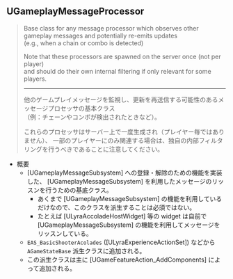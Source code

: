 ## UGameplayMessageProcessor

> Base class for any message processor which observes other gameplay messages and potentially re-emits updates  
> (e.g., when a chain or combo is detected)  
>  
> Note that these processors are spawned on the server once (not per player)  
> and should do their own internal filtering if only relevant for some players.  
> 
> ----
> 他のゲームプレイメッセージを監視し、更新を再送信する可能性のあるメッセージプロセッサの基本クラス  
> （例：チェーンやコンボが検出されたときなど）。 
>  
> これらのプロセッサはサーバー上で一度生成され（プレイヤー毎ではありません）、
> 一部のプレイヤーにのみ関連する場合は、独自の内部フィルタリングを行うべきであることに注意してください。 

* 概要
	* [UGameplayMessageSubsystem] への登録・解除のための機能を実装した、 [UGameplayMessageSubsystem] を利用したメッセージのリッスンを行うための基底クラス。
		* あくまで [UGameplayMessageSubsystem] の機能を利用しているだけなので、このクラスを派生することは必須ではない。
		* たとえば [ULyraAccoladeHostWidget] 等の widget は自前で [UGameplayMessageSubsystem] の機能を利用してメッセージをリッスンしている。
	* `EAS_BasicShooterAcolades` ([ULyraExperienceActionSet]) などから `AGameStateBase` 派生クラスに追加される。
	* この派生クラスは主に [UGameFeatureAction_AddComponents] によって追加される。


